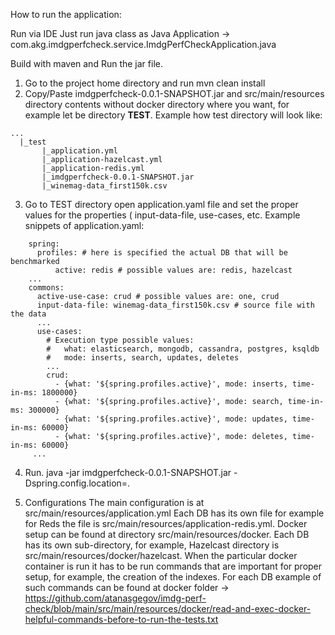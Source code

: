 How to run the application:

Run via IDE Just run java class as Java Application -> com.akg.imdgperfcheck.service.ImdgPerfCheckApplication.java

Build with maven and Run the jar file.
1. Go to the project home directory and run
  mvn clean install
2. Copy/Paste imdgperfcheck-0.0.1-SNAPSHOT.jar and src/main/resources directory contents without docker directory where you want, for example let be directory **TEST**.
  Example how test directory will look like:
  ```
  ...
    |_test
         |_application.yml
         |_application-hazelcast.yml
         |_application-redis.yml
         |_imdgperfcheck-0.0.1-SNAPSHOT.jar
         |_winemag-data_first150k.csv
  ```
3. Go to TEST directory open application.yaml file and set the proper values for the properties ( input-data-file, use-cases, etc.
  Example snippets of application.yaml:
  ```
      spring:
        profiles: # here is specified the actual DB that will be benchmarked
            active: redis # possible values are: redis, hazelcast
      ...
      commons:
        active-use-case: crud # possible values are: one, crud
        input-data-file: winemag-data_first150k.csv # source file with the data
        ...
        use-cases:
          # Execution type possible values: 
          #   what: elasticsearch, mongodb, cassandra, postgres, ksqldb
          #   mode: inserts, search, updates, deletes
          ...
          crud:
            - {what: '${spring.profiles.active}', mode: inserts, time-in-ms: 1800000} 
            - {what: '${spring.profiles.active}', mode: search, time-in-ms: 300000} 
            - {what: '${spring.profiles.active}', mode: updates, time-in-ms: 60000}
            - {what: '${spring.profiles.active}', mode: deletes, time-in-ms: 60000}
       ...
  ```
4. Run.
  java -jar imdgperfcheck-0.0.1-SNAPSHOT.jar -Dspring.config.location=.

5. Configurations
  The main configuration is at src/main/resources/application.yml
Each DB has its own file for example for Reds the file is src/main/resources/application-redis.yml.
Docker setup can be found at directory src/main/resources/docker. Each DB has its own sub-directory, for example, Hazelcast directory is src/main/resources/docker/hazelcast.
When the particular docker container is run it has to be run commands that are important for proper setup, for example, the creation of the indexes. For each DB example of such commands can be found at docker folder -> https://github.com/atanasgegov/imdg-perf-check/blob/main/src/main/resources/docker/read-and-exec-docker-helpful-commands-before-to-run-the-tests.txt
